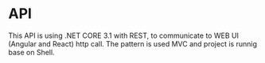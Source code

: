 # API
This API is using .NET CORE 3.1 with REST, to communicate to WEB UI (Angular and React) http call. The pattern is used MVC and project is runnig base on Shell. 
